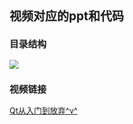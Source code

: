 ## 视频对应的ppt和代码
### 目录结构  
<image src="images/tree.png">


### 视频链接
<a href="https://www.bilibili.com/video/BV1824y1d7kM">Qt从入门到放弃^v^</a>
